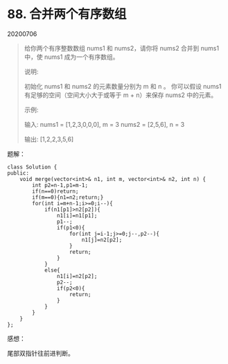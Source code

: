 # 88. 合并两个有序数组

20200706

> 给你两个有序整数数组 nums1 和 nums2，请你将 nums2 合并到 nums1 中，使 nums1 成为一个有序数组。
>
> 说明:
>
> 初始化 nums1 和 nums2 的元素数量分别为 m 和 n 。 你可以假设 nums1 有足够的空间（空间大小大于或等于 m + n）来保存 nums2 中的元素。
>
> 示例:
>
> 输入: nums1 = [1,2,3,0,0,0], m = 3 nums2 = [2,5,6], n = 3
>
> 输出: [1,2,2,3,5,6]

题解：

```
class Solution {
public:
    void merge(vector<int>& n1, int m, vector<int>& n2, int n) {
        int p2=n-1,p1=m-1;
        if(n==0)return;
        if(m==0){n1=n2;return;}
        for(int i=m+n-1;i>=0;i--){
            if(n1[p1]>n2[p2]){
                n1[i]=n1[p1];
                p1--;
                if(p1<0){
                    for(int j=i-1;j>=0;j--,p2--){
                        n1[j]=n2[p2];
                    }
                    return;
                }
            }
            else{
                n1[i]=n2[p2];
                p2--;
                if(p2<0){
                    return;
                }
            }
        }
    }
};
```

感想：

尾部双指针往前进判断。